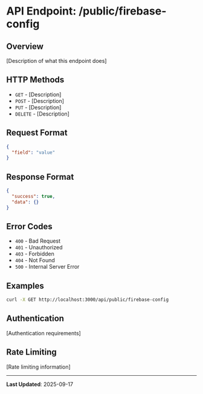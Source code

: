 # API Endpoint: /public/firebase-config

## Overview
[Description of what this endpoint does]

## HTTP Methods
- `GET` - [Description]
- `POST` - [Description]  
- `PUT` - [Description]
- `DELETE` - [Description]

## Request Format
```json
{
  "field": "value"
}
```

## Response Format
```json
{
  "success": true,
  "data": {}
}
```

## Error Codes
- `400` - Bad Request
- `401` - Unauthorized
- `403` - Forbidden
- `404` - Not Found
- `500` - Internal Server Error

## Examples
```bash
curl -X GET http://localhost:3000/api/public/firebase-config
```

## Authentication
[Authentication requirements]

## Rate Limiting
[Rate limiting information]

---
**Last Updated**: 2025-09-17
